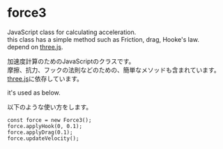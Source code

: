 # force3

JavaScript class for calculating acceleration.  
this class has a simple method such as Friction, drag, Hooke's law.  
depend on [three.js](http://threejs.org/).

加速度計算のためのJavaScriptのクラスです。  
摩擦、抗力、フックの法則などのための、簡単なメソッドも含まれています。  
[three.js](http://threejs.org/)に依存しています。

it's used as below.

以下のような使い方をします。

    const force = new Force3();
    force.applyHook(0, 0.1);
    force.applyDrag(0.1);
    force.updateVelocity();
